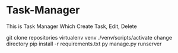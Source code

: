 # Task-Manager
This is Task Manager Which Create Task, Edit, Delete 	

git clone repositories
virtualenv venv
./venv/scripts/activate
change directory
pip install -r requirements.txt
py manage.py runserver
